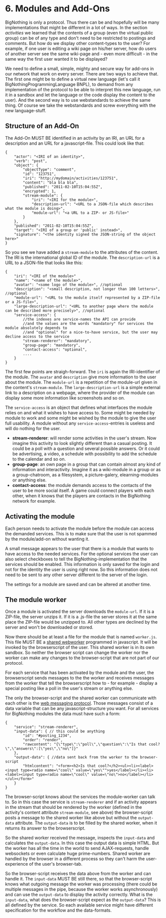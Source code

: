 # 6. Modules and Add-Ons

BigNothing is only a protocol. Thus there can be and hopefully will be many implementations that might be different in a lot of ways.
In the section *activities* we learned that the contents of a group (even the virtual public group) can be of any type and don't need to be restricted to postings and comments. But how do we display other content-types to the user? For example, if one user is editing a wiki page on his/her server, how do users of another server see the same wiki-page and - even more difficult - in the same way the first user wanted it to be displayed?

We need to define a small, simple, mighty and secure way for add-ons in our network that work on every server. There are two ways to achieve that. The first one might be to define a virtual new language (let's call it BigNothingProgrammingLanguage BNPL), to demand from any implementation of the protocol to be able to interpret this new language, run it in a sandbox and let the language or the code display the content to the user). And the second way is to use webstandards to achieve the same thing. Of course we take the webstandards and screw everything with the new language-stuff.

## Structure of an Add-On

The Add-On MUST BE identified in an activity by an IRI, an URL for a description and an URL for a javascript-file. This could look like that:

    {
        "actor": "<IRI of an identity>",
        "verb": "post",
        "object": {
            "objectType": "comment",
            "id": "123751",
            "iri": "http://mydomain/activities/123751",
            "content": "bla bla bla",
            "published": "2011-02-10T15:04:55Z",
            "encrypted": 1,
            "stream-module": {
                "iri": "<IRI for the module>",
                "description-url": "<URL to a JSON-file which describes what the module is doing>",
                "module-url": "<a URL to a ZIP- or JS-file>"
            }
        },
        "published": "2011-02-10T15:04:55Z",
        "target": "<IRI of a group or 'public' instead>",
        "signature": "<the identity signed the JSON-string of the object here>"
    }

So you see we have added a `stream-module` to the attributes of the content. The IRI is the international global ID of the module. The `description-url` is a URL to a JSON-file that looks like this:

    {
        "iri": "<IRI of the module>"
        "name": "<name of the module>",
        "avatar": "<some logo of the module>", //optional
        "description": "<small description, not longer than 100 letters>", //optional
        "module-url": "<URL to the module itself represented by a ZIP-file or a JS-file>",
        "large-description-url": "<URL to another page where the module can be described more precisely>", //optional
        "service-access": {
            //the indexes are service-names the API can provide 
            //and the values are the words "mandatory" for services the module absolutely depends to
            //and "optional" for a nice-to-have service, but the user may decline access to the service
            "stream-renderer": "mandatory",
            "group-page": "mandatory",
            "contact-access": "optional",
            ....
        }
    }

The first few points are straigh-forward. The `iri` is again the IRI-identifier of the module. The `avatar` and `description` give more information to the user about the module. The `module-url` is a repetition of the module-url given in the content's `stream-module`. The `large-description-url` is a simple external link to a description on a webpage, where the provider of the module can display some more information like screenshots and so on.

The `service-access` is an object that defines what interfaces the module relies on and what it wishes to have access to. Some might be needed by module to work and some might be wished by the module to give the user full usability. A module without any `service-access`-entries is useless and will do nothing for the user.

* **stream-renderer**: will render some activities in the user's stream. Now imagine this activity to look slightly different than a casual posting. It could be a poll with a question and several possible answers. Or it could be advertising, a video, a schedule with possibility to add the schedule to the calendar and so on.
* **group-page**: an own page in a group that can contain almost any kind of information and interactivity. Imagine it as a wiki-module in a group or as a group-chatroom, as a filesystem, a picture-galery, elearning-modules or anything else.
* **contact-access**: the module demands access to the contacts of the user to be more social itself. A game could connect players with each other, when it knows that the players are contacts in the BigNothing network for example.

## Activating the module

Each person needs to activate the module before the module can access the demanded services. This is to make sure that the user is not spammed by the module/add-on without wanting it.

A small message appears to the user that there is a module that wants to have access to the needed services. For the optional services the user can also select checkboxes to tell the BigNothing-implementation that the services should be enabled. This information is only saved for the login and not for the identity the user is using right now. So this information does not need to be sent to any other server different to the server of the login.

The settings for a module are saved and can be altered at another time.

## The module worker

Once a module is activated the server downloads the `module-url`. If it is a ZIP-file, the server unzips it. If it is a .js-file the server stores it at the same place the ZIP-file would be unzipped to. All other types are declined by the server and won't be downloaded or stored.

Now there should be at least a file for the module that is named `worker.js`. This file MUST BE a [shared webworker](http://www.w3.org/TR/workers/#shared-workers-and-the-sharedworker-interface) programmed in javascript. It will be invoked by the browserscript of the user. This shared worker is in its own sandbox. So neither the browser script can change the worker nor the worker can make any changes to the browser-script that are not part of our protocol. 

For each service that has been activated by the module and the user, the browserscript sends messages to the the worker and receives messages from the worker that tell the browserscript how to - for example - display a special posting like a poll in the user's stream or anything else.

The only the browser-script and the shared worker can communicate with each other is the [web messaging protocol](http://www.w3.org/TR/webmessaging/). Those messages consist of a data variable that can be any javascript-structure you want. For all services for BigNothing modules the data must have such a form:

    {
        "service": "stream-renderer",
        "input-data": { // this could be anything
            "id": "#posting_1234",
            "order": "render",
            "rawcontent": "{\"type\":\"poll\",\"question\":\"Is that cool?\",\"answers\":[\"yes\",\"no\"]}"
        },
        "output-data": { //data sent back from the worker to the browser-script
            "htmlcontent": "<form><h2>Is that cool?</h2><ul><li><label><input type=radio name=\"cool\" value=\"yes\"">yes</label></li><li><label><input type=radio name=\"cool\" value=\"no\">no</label></li></ul></form>"
        }
    }

The browser-script knows about the services the module-worker can talk to. So in this case the service is `stream-renderer` and if an activity appears in the stream that should be rendered by the worker (defined in the activity's content attribute `stream-module`, see above) the browser-script posts a message to the shared worker like above but without the `output-data` attribute. The `output-data` is to be filled by the shared worker, when it returns its answer to the browserscript.

So the shared worker received the message, inspects the `input-data` and calculates the `output-data`. In this case the output data is simple HTML. But the worker has all the time in the world to send AJAX-requests, handle websockets or even calculate huge prime-numbers. Shared worker are handled by the browser in a different process so they can't harm the user-experience of the user's browser-tab.

So the browser-script receives the data above from the worker and can handle it. The `input-data` MUST BE still there, so that the browser-script knows what outgoing message the worker was processing (there could be multiple messages in the pipe, because the worker works asynchronously) and can use the `output-data` to display the activity correctly. What is the `input-data`, what does the browser-script expect as the `output-data`? This is all defined by the service. So each available service might have different specification for the workflow and the data-formats.